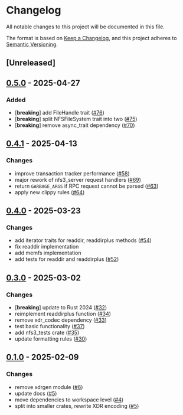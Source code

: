 # Changelog

All notable changes to this project will be documented in this file.

The format is based on [Keep a Changelog](https://keepachangelog.com/en/1.0.0/),
and this project adheres to [Semantic Versioning](https://semver.org/spec/v2.0.0.html).

## [Unreleased]

## [0.5.0](https://github.com/Vaiz/nfs3/compare/nfs3_server-v0.4.1...nfs3_server-v0.5.0) - 2025-04-27

### Added

- [**breaking**] add FileHandle trait ([#76](https://github.com/Vaiz/nfs3/pull/76))
- [**breaking**] split NFSFileSystem trait into two ([#75](https://github.com/Vaiz/nfs3/pull/75))
- [**breaking**] remove async_trait dependency ([#70](https://github.com/Vaiz/nfs3/pull/70))

## [0.4.1](https://github.com/Vaiz/nfs3/compare/nfs3_server-v0.4.0...nfs3_server-v0.4.1) - 2025-04-13

### Changes

- improve transaction tracker performance ([#58](https://github.com/Vaiz/nfs3/pull/58))
- major rework of nfs3_server request handlers ([#69](https://github.com/Vaiz/nfs3/pull/69))
- return `GARBAGE_ARGS` if RPC request cannot be parsed ([#63](https://github.com/Vaiz/nfs3/pull/63))
- apply new clippy rules ([#64](https://github.com/Vaiz/nfs3/pull/64))

## [0.4.0](https://github.com/Vaiz/nfs3/compare/nfs3_server-v0.3.0...nfs3_server-v0.4.0) - 2025-03-23

### Changes

- add iterator traits for readdir, readdirplus methods ([#54](https://github.com/Vaiz/nfs3/pull/54))
- fix readdir implementation
- add memfs implementation
- add tests for readdir and readdirplus ([#52](https://github.com/Vaiz/nfs3/pull/52))

## [0.3.0](https://github.com/Vaiz/nfs3/compare/nfs3_server-v0.2.0...nfs3_server-v0.3.0) - 2025-03-02

### Changes

- [**breaking**] update to Rust 2024 ([#32](https://github.com/Vaiz/nfs3/pull/32))
- reimplement readdirplus function ([#34](https://github.com/Vaiz/nfs3/pull/34))
- remove xdr_codec dependency ([#33](https://github.com/Vaiz/nfs3/pull/33))
- test basic functionality ([#37](https://github.com/Vaiz/nfs3/pull/37))
- add nfs3_tests crate ([#35](https://github.com/Vaiz/nfs3/pull/35))
- update formatting rules ([#30](https://github.com/Vaiz/nfs3/pull/30))

## [0.1.0](https://github.com/Vaiz/nfs3/releases/tag/nfs3_server-v0.1.0) - 2025-02-09

### Changes

- remove xdrgen module ([#6](https://github.com/Vaiz/nfs3/pull/6))
- update docs ([#5](https://github.com/Vaiz/nfs3/pull/5))
- move dependencies to workspace level ([#4](https://github.com/Vaiz/nfs3/pull/4))
- split into smaller crates, rewrite XDR encoding ([#5](https://github.com/Vaiz/nfs3/pull/5))
